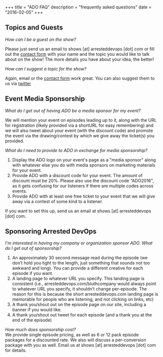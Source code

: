 +++
title = "ADO FAQ"
description = "frequently asked questions"
date = "2016-02-05"
+++

## Topics and Guests

*How can I be a guest on the show?*<br />

Please just send us an email to shows [at] arresteddevops [dot] com or fill out the [contact form](/) with your name and the topic you would like to talk about on the show! The more details you have about your idea, the better!

*How can I suggest a topic for the show?*<br />

Again, email or the [contact form](/) work great. You can also suggest them to us via [twitter](http://twitter.com/arresteddevops)

## Event Media Sponsorship

*What do I get out of having ADO be a media sponsor for my event?*<br />

We will mention your event on episodes leading up to it, along with the URL for registration (likely provided via a shortURL for easy remembering) and we will also tweet about your event (with the discount code) and promote the event via the drawing/contest by which we give away the ticket(s) you provided.

*What do I need to provide to ADO in exchange for media sponsorship?*<br />

1. Display the ADO logo on your event's page as a "media sponsor" along with whatever else you do with media sponsors on marketing materials for your event.
2. Provide ADO with a discount code for your event. The amount of discount must be 20%. Please also use the discount code "ADO2016", as it gets confusing for our listeners if there are multiple codes across events.
3. Provide ADO with at least one free ticket to your event that we will give away via a contest of some kind to a listener.

If you want to set this up, send us an email at shows [at] arresteddevops [dot] com.

## Sponsoring Arrested DevOps
*I'm interested in having my company or organization sponsor ADO. What do I get out of sponsorship?*</br >

1. An approximately 30 second message read during the episode (we don’t hold you tight to the length, just something that sounds not too awkward and long). You can provide a different creative for each episode if you want.
2. A landing page to whatever URL you specify. This landing page is consistent (i.e., arresteddevops.com/bluthcompany would always point to whatever URL you specify, it shouldn’t change per-episode. The reason for this is because the short arresteddevops.com landing page is memorable for people who are listening, and not clicking on links, etc)
3. A thank you/shout out on the episode page on our site, including a banner if you would like.
4. A thank you/shout out tweet for each episode (and a thank you at the end of the episode)

*How much does sponsorship cost?*<br />
We provide single episode pricing, as well as 6 or 12 pack episode packages for a discounted rate. We also will discuss a per-conversion package with you as well. Email us at shows [at] arresteddevops [dot] com for details.
